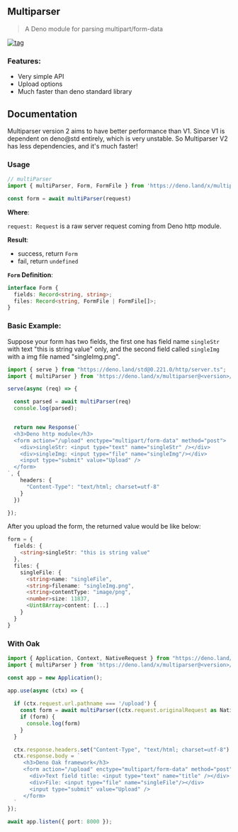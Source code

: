 ## Multiparser

> A Deno module for parsing multipart/form-data

[![tag](https://img.shields.io/badge/Deno%20-std%400.221.0-333?&logo=Deno)](https://deno.land/std@0.221.0)


### Features:

- Very simple API
- Upload options
- Much faster than deno standard library

## Documentation

Multiparser version 2 aims to have better performance than V1. Since V1 is dependent on deno@std entirely, which is very unstable. So Multiparser V2 has less dependencies, and it's much faster!

### Usage
```ts
// multiParser
import { multiParser, Form, FormFile } from 'https://deno.land/x/multiparser@<version>/mod.ts'

const form = await multiParser(request)

```
**Where**: 

  ```request: Request``` is a raw server request coming from Deno http module.

**Result**: 
  - success, return `Form`
  - fail, return `undefined`

**`Form` Definition**:

```ts
interface Form {
  fields: Record<string, string>;
  files: Record<string, FormFile | FormFile[]>;
}
```

### Basic Example: 

Suppose your form has two fields, the first one has field name `singleStr` with text "this is string value" only, and the second field called `singleImg` with a img file named "singleImg.png". 

```ts
import { serve } from "https://deno.land/std@0.221.0/http/server.ts";
import { multiParser } from 'https://deno.land/x/multiparser@<version>/mod.ts'

serve(async (req) => {

  const parsed = await multiParser(req)
  console.log(parsed);


  return new Response(`
  <h3>Deno http module</h3>
  <form action="/upload" enctype="multipart/form-data" method="post">
    <div>singleStr: <input type="text" name="singleStr" /></div>
    <div>singleImg: <input type="file" name="singleImg"/></div>
    <input type="submit" value="Upload" />
  </form>
`, {
    headers: {
      "Content-Type": "text/html; charset=utf-8"
    }
  })

});


```

After you upload the form, the returned value would be like below: 

```ts
form = {
  fields: {
    <string>singleStr: "this is string value"
  },
  files: {
    singleFile: {
      <string>name: "singleFile",
      <string>filename: "singleImg.png",
      <string>contentType: "image/png",
      <number>size: 11837,
      <Uint8Array>content: [...]
    }
  }
}

```


### With Oak 

```ts
import { Application, Context, NativeRequest } from "https://deno.land/x/oak@v10.5.0/mod.ts";
import { multiParser } from 'https://deno.land/x/multiparser@<version>/mod.ts'

const app = new Application();

app.use(async (ctx) => {
  
  if (ctx.request.url.pathname === '/upload') {
    const form = await multiParser((ctx.request.originalRequest as NativeRequest).request)
    if (form) {
      console.log(form)
    }
  }

  ctx.response.headers.set("Content-Type", "text/html; charset=utf-8")
  ctx.response.body = `
     <h3>Deno Oak framework</h3>
     <form action="/upload" enctype="multipart/form-data" method="post">
       <div>Text field title: <input type="text" name="title" /></div>
       <div>File: <input type="file" name="singleFile"/></div>
       <input type="submit" value="Upload" />
     </form>
  `
});

await app.listen({ port: 8000 });
```
